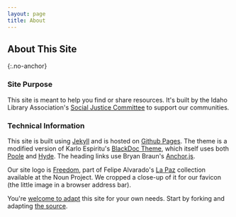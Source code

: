 ```yaml
---
layout: page
title: About
---
```


## About This Site  
{:.no-anchor}

### Site Purpose  

This site is meant to help you find or share resources. It's built by the Idaho Library Association's [Social Justice Committee](http://www.idaholibraries.org/social_justice_committee) to support our communities.  

### Technical Information  

This site is built using [Jekyll](https://jekyllrb.com) and is hosted on [Github Pages](https://pages.github.com). The theme is a modified version of Karlo Espiritu's [BlackDoc Theme](https://github.com/karloespiritu/BlackDoc), which itself uses both [Poole](http://getpoole.com) and [Hyde](https://hyde.getpoole.com). The heading links use Bryan Braun's [Anchor.js](https://www.bryanbraun.com/anchorjs/). 

Our site logo is [Freedom](https://thenounproject.com/visuadio/collection/la-paz/?i=1029373), part of Felipe Alvarado's [La Paz](https://thenounproject.com/visuadio/collection/la-paz/) collection available at the Noun Project. We cropped a close-up of it for our favicon (the little image in a browser address bar). 

You're [welcome to adapt](https://github.com/ilasjc/ilasjc.github.io/blob/master/LICENSE.md) this site for your own needs. Start by forking and adapting [the source](https://github.com/ilasjc/ilasjc.github.io).  